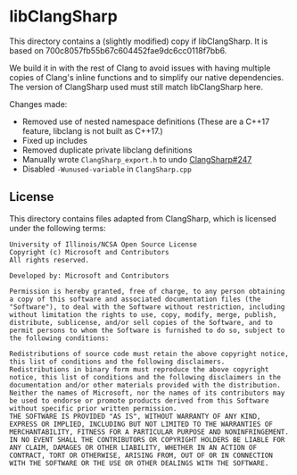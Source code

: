 libClangSharp
===============================================================================

This directory contains a (slightly modified) copy if libClangSharp. It is based on 700c8057fb55b67c604452fae9dc6cc0118f7bb6.

We build it in with the rest of Clang to avoid issues with having multiple copies of Clang's inline functions and to simplify our native dependencies. The version of ClangSharp used must still match libClangSharp here.

Changes made:

* Removed use of nested namespace definitions (These are a C++17 feature, libclang is not built as C++17.)
* Fixed up includes
* Removed duplicate private libclang definitions
* Manually wrote `ClangSharp_export.h` to undo [ClangSharp#247](https://github.com/microsoft/ClangSharp/pull/247)
* Disabled `-Wunused-variable` in `ClangSharp.cpp`

## License

This directory contains files adapted from ClangSharp, which is licensed under the following terms:

```
University of Illinois/NCSA Open Source License
Copyright (c) Microsoft and Contributors
All rights reserved.

Developed by: Microsoft and Contributors

Permission is hereby granted, free of charge, to any person obtaining a copy of this software and associated documentation files (the "Software"), to deal with the Software without restriction, including without limitation the rights to use, copy, modify, merge, publish, distribute, sublicense, and/or sell copies of the Software, and to permit persons to whom the Software is furnished to do so, subject to the following conditions:

Redistributions of source code must retain the above copyright notice, this list of conditions and the following disclaimers.
Redistributions in binary form must reproduce the above copyright notice, this list of conditions and the following disclaimers in the documentation and/or other materials provided with the distribution.
Neither the names of Microsoft, nor the names of its contributors may be used to endorse or promote products derived from this Software without specific prior written permission.
THE SOFTWARE IS PROVIDED "AS IS", WITHOUT WARRANTY OF ANY KIND, EXPRESS OR IMPLIED, INCLUDING BUT NOT LIMITED TO THE WARRANTIES OF MERCHANTABILITY, FITNESS FOR A PARTICULAR PURPOSE AND NONINFRINGEMENT. IN NO EVENT SHALL THE CONTRIBUTORS OR COPYRIGHT HOLDERS BE LIABLE FOR ANY CLAIM, DAMAGES OR OTHER LIABILITY, WHETHER IN AN ACTION OF CONTRACT, TORT OR OTHERWISE, ARISING FROM, OUT OF OR IN CONNECTION WITH THE SOFTWARE OR THE USE OR OTHER DEALINGS WITH THE SOFTWARE.
```
